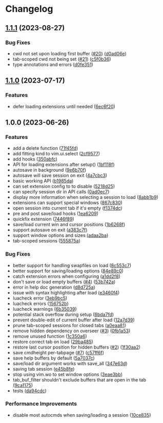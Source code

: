 # Changelog

## [1.1.1](https://github.com/stevearc/resession.nvim/compare/v1.1.0...v1.1.1) (2023-08-27)


### Bug Fixes

* cwd not set upon loading first buffer ([#20](https://github.com/stevearc/resession.nvim/issues/20)) ([d0ad06e](https://github.com/stevearc/resession.nvim/commit/d0ad06e5063524b022254ac3aa80ac9a332c9c14))
* tab-scoped cwd not being set ([#21](https://github.com/stevearc/resession.nvim/issues/21)) ([c5f0b36](https://github.com/stevearc/resession.nvim/commit/c5f0b362c953a0ed97e337332882ff32ae72c364))
* type annotations and errors ([d0fe351](https://github.com/stevearc/resession.nvim/commit/d0fe35176d332dbc75f51e4cb4f89afc4755e8e8))

## [1.1.0](https://github.com/stevearc/resession.nvim/compare/v1.0.0...v1.1.0) (2023-07-17)


### Features

* defer loading extensions until needed ([6ec6f20](https://github.com/stevearc/resession.nvim/commit/6ec6f20cf2cf3dc9c23a06deba36e1d2de9c75a4))

## 1.0.0 (2023-06-26)


### Features

* add a delete function ([71f45fd](https://github.com/stevearc/resession.nvim/commit/71f45fdbfb6f48defb95edcc9423b578c8090227))
* add fitting kind to vim.ui.select ([2cf9577](https://github.com/stevearc/resession.nvim/commit/2cf957753e28bf2b11e7d79322398240b1cc28bf))
* add hooks ([350abfc](https://github.com/stevearc/resession.nvim/commit/350abfcec2002cda3a7bf3d26c116a8cb83b5445))
* API for loading extensions after setup() ([1bf118f](https://github.com/stevearc/resession.nvim/commit/1bf118f77760311c3a6ef5fc9b2f189ea0ff3fe0))
* autosave in background ([9e6b70f](https://github.com/stevearc/resession.nvim/commit/9e6b70f7234b4cd32405bdecf1e8a5ce34842505))
* autosave will save session on exit ([4a7cbc3](https://github.com/stevearc/resession.nvim/commit/4a7cbc3f3ee4fef6c1568390758700f1d8537ba3))
* basic working API ([b1985da](https://github.com/stevearc/resession.nvim/commit/b1985da4f93424911739c8a77e1cdd3d5fd3fd1d))
* can set extension config to  to disable ([5218d25](https://github.com/stevearc/resession.nvim/commit/5218d250be2c97e1b5cd1bd06c9a4d2d98b82809))
* can specify session dir in API calls ([0ad0ec7](https://github.com/stevearc/resession.nvim/commit/0ad0ec7591367b8b23e7292392abc3c26112a4e5))
* display more information when selecting a session to load ([8abb1b9](https://github.com/stevearc/resession.nvim/commit/8abb1b97fc43c8d97da4396b102c4cbf881703dc))
* extensions can support special windows ([867c830](https://github.com/stevearc/resession.nvim/commit/867c83002b1c0e74edc356dd32ad96036edd8e7f))
* open session into current tab if it's empty ([f1374dc](https://github.com/stevearc/resession.nvim/commit/f1374dcb94c6ae7ec96101a061265814edcd8ee7))
* pre and post save/load hooks ([1ea6209](https://github.com/stevearc/resession.nvim/commit/1ea6209a2bae01fd37cfc0c450b12db647bb7b56))
* quickfix extension ([7446f89](https://github.com/stevearc/resession.nvim/commit/7446f8980deb272242f55df92c641f34835ee79f))
* save/load current win and cursor positions ([1b6268f](https://github.com/stevearc/resession.nvim/commit/1b6268fe82dde0ec51db469a3729b10f22611274))
* support autosave on exit ([a383c7f](https://github.com/stevearc/resession.nvim/commit/a383c7fd4685bd264033984d3b2b83eab4c85959))
* support window options and sizes ([adaa2ba](https://github.com/stevearc/resession.nvim/commit/adaa2ba1cd0b7f8119ee909fee3861d162cc22e5))
* tab-scoped sessions ([555875a](https://github.com/stevearc/resession.nvim/commit/555875a55db4b19a8cfba8663037060fa63ef713))


### Bug Fixes

* better support for handling swapfiles on load ([8c553c7](https://github.com/stevearc/resession.nvim/commit/8c553c796ef54c5fecb2cc7a071bd0ec27fdddc0))
* better support for saving/loading options ([84e89c0](https://github.com/stevearc/resession.nvim/commit/84e89c0458fee4c473f7c834b2736ae6baee3dac))
* catch extension errors when configuring ([a1dd2f8](https://github.com/stevearc/resession.nvim/commit/a1dd2f889c7cd907701b4901c49f35054b27337c))
* don't save or load empty buffers ([#4](https://github.com/stevearc/resession.nvim/issues/4)) ([53b742a](https://github.com/stevearc/resession.nvim/commit/53b742afd41057045a3598440c72fad072e62701))
* error in help doc generation ([d8d725a](https://github.com/stevearc/resession.nvim/commit/d8d725a433f9d840eb1f5de2622db2035c6ffbd1))
* issue with syntax highlighting after load ([e3460f4](https://github.com/stevearc/resession.nvim/commit/e3460f4b2408ba0b5703219c18aec2eea8a12a7b))
* luacheck error ([3eb9bc5](https://github.com/stevearc/resession.nvim/commit/3eb9bc5ae5aea5054c1625fca6c70f0b1ad7d487))
* luacheck errors ([156752b](https://github.com/stevearc/resession.nvim/commit/156752b05cf17733fe6fcca50ad22d193a83b161))
* luacheck warnings ([6b35039](https://github.com/stevearc/resession.nvim/commit/6b350393cc2f09632d4ee192dcb5ff4cb4c83ef8))
* potential stack overflow during setup ([6bda7fd](https://github.com/stevearc/resession.nvim/commit/6bda7fdebd5d685e7b45da408df1842c947d02f5))
* prevent double-edit of current buffer after load ([12a7d39](https://github.com/stevearc/resession.nvim/commit/12a7d39d357a9cb4fa417638c9b2c73556123b15))
* prune tab-scoped sessions for closed tabs ([a0eaa81](https://github.com/stevearc/resession.nvim/commit/a0eaa81d977356869b54b3b4f28a059cf08f5e0f))
* remove hidden dependency on overseer ([#3](https://github.com/stevearc/resession.nvim/issues/3)) ([0fb1a53](https://github.com/stevearc/resession.nvim/commit/0fb1a53761ff15fcdb017ab968cc7b1b6546b96a))
* remove unused function ([1c350a6](https://github.com/stevearc/resession.nvim/commit/1c350a6023c1af2a47f4c620bd8e9c4bd30a3f7b))
* restore correct tab on load ([29ba485](https://github.com/stevearc/resession.nvim/commit/29ba485a781eca1db9d176141726cd6f7cfc3961))
* restore last cursor position for hidden buffers ([#2](https://github.com/stevearc/resession.nvim/issues/2)) ([1f30aa2](https://github.com/stevearc/resession.nvim/commit/1f30aa2dccd8e4390992c0b7864660e1e4801aed))
* save cmdheight per-tabpage ([#7](https://github.com/stevearc/resession.nvim/issues/7)) ([c57ff6f](https://github.com/stevearc/resession.nvim/commit/c57ff6fdcd4d9ea9a109bad23aa856be0a75232c))
* save help buffers by default ([5a7037c](https://github.com/stevearc/resession.nvim/commit/5a7037c1bf0d108d4b9b4122e2b5f10f928a79f7))
* save/load dir argument works with save_all ([347e63d](https://github.com/stevearc/resession.nvim/commit/347e63d3ca8f2980d7666f58c2e558881c33b36d))
* saving tab session ([e45b8fe](https://github.com/stevearc/resession.nvim/commit/e45b8fe09d1f787b85458e1478a3d6b42273341c))
* stop using vim.wo to set window options ([3eae3bb](https://github.com/stevearc/resession.nvim/commit/3eae3bbf25f44b6c97ecc819009d541d97520d8e))
* tab_buf_filter shouldn't exclude buffers that are open in the tab ([9ca1175](https://github.com/stevearc/resession.nvim/commit/9ca1175a0347bb1a7857de80fd76ea063a20a1b6))
* tests ([da94cdc](https://github.com/stevearc/resession.nvim/commit/da94cdce4ee224947abf81b7e2b3c1248d1cb653))


### Performance Improvements

* disable most autocmds when saving/loading a session ([10ce835](https://github.com/stevearc/resession.nvim/commit/10ce8356569de78c91f3b6353e94c8abd20ca96a))

